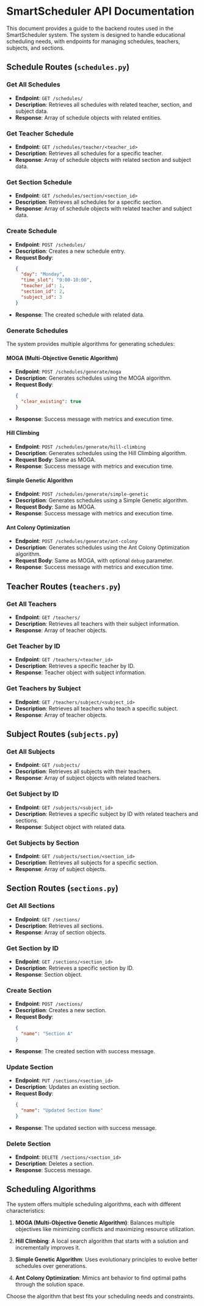 # SmartScheduler API Documentation

This document provides a guide to the backend routes used in the SmartScheduler system. The system is designed to handle educational scheduling needs, with endpoints for managing schedules, teachers, subjects, and sections.

## Schedule Routes (`schedules.py`)

### Get All Schedules
- **Endpoint**: `GET /schedules/`
- **Description**: Retrieves all schedules with related teacher, section, and subject data.
- **Response**: Array of schedule objects with related entities.

### Get Teacher Schedule
- **Endpoint**: `GET /schedules/teacher/<teacher_id>`
- **Description**: Retrieves all schedules for a specific teacher.
- **Response**: Array of schedule objects with related section and subject data.

### Get Section Schedule
- **Endpoint**: `GET /schedules/section/<section_id>`
- **Description**: Retrieves all schedules for a specific section.
- **Response**: Array of schedule objects with related teacher and subject data.

### Create Schedule
- **Endpoint**: `POST /schedules/`
- **Description**: Creates a new schedule entry.
- **Request Body**:
  ```json
  {
    "day": "Monday",
    "time_slot": "9:00-10:00",
    "teacher_id": 1,
    "section_id": 2,
    "subject_id": 3
  }
  ```
- **Response**: The created schedule with related data.

### Generate Schedules

The system provides multiple algorithms for generating schedules:

#### MOGA (Multi-Objective Genetic Algorithm)
- **Endpoint**: `POST /schedules/generate/moga`
- **Description**: Generates schedules using the MOGA algorithm.
- **Request Body**:
  ```json
  {
    "clear_existing": true
  }
  ```
- **Response**: Success message with metrics and execution time.

#### Hill Climbing
- **Endpoint**: `POST /schedules/generate/hill-climbing`
- **Description**: Generates schedules using the Hill Climbing algorithm.
- **Request Body**: Same as MOGA.
- **Response**: Success message with metrics and execution time.

#### Simple Genetic Algorithm
- **Endpoint**: `POST /schedules/generate/simple-genetic`
- **Description**: Generates schedules using a Simple Genetic algorithm.
- **Request Body**: Same as MOGA.
- **Response**: Success message with metrics and execution time.

#### Ant Colony Optimization
- **Endpoint**: `POST /schedules/generate/ant-colony`
- **Description**: Generates schedules using the Ant Colony Optimization algorithm.
- **Request Body**: Same as MOGA, with optional `debug` parameter.
- **Response**: Success message with metrics and execution time.

## Teacher Routes (`teachers.py`)

### Get All Teachers
- **Endpoint**: `GET /teachers/`
- **Description**: Retrieves all teachers with their subject information.
- **Response**: Array of teacher objects.

### Get Teacher by ID
- **Endpoint**: `GET /teachers/<teacher_id>`
- **Description**: Retrieves a specific teacher by ID.
- **Response**: Teacher object with subject information.

### Get Teachers by Subject
- **Endpoint**: `GET /teachers/subject/<subject_id>`
- **Description**: Retrieves all teachers who teach a specific subject.
- **Response**: Array of teacher objects.

## Subject Routes (`subjects.py`)

### Get All Subjects
- **Endpoint**: `GET /subjects/`
- **Description**: Retrieves all subjects with their teachers.
- **Response**: Array of subject objects with related teachers.

### Get Subject by ID
- **Endpoint**: `GET /subjects/<subject_id>`
- **Description**: Retrieves a specific subject by ID with related teachers and sections.
- **Response**: Subject object with related data.

### Get Subjects by Section
- **Endpoint**: `GET /subjects/section/<section_id>`
- **Description**: Retrieves all subjects for a specific section.
- **Response**: Array of subject objects.

## Section Routes (`sections.py`)

### Get All Sections
- **Endpoint**: `GET /sections/`
- **Description**: Retrieves all sections.
- **Response**: Array of section objects.

### Get Section by ID
- **Endpoint**: `GET /sections/<section_id>`
- **Description**: Retrieves a specific section by ID.
- **Response**: Section object.

### Create Section
- **Endpoint**: `POST /sections/`
- **Description**: Creates a new section.
- **Request Body**:
  ```json
  {
    "name": "Section A"
  }
  ```
- **Response**: The created section with success message.

### Update Section
- **Endpoint**: `PUT /sections/<section_id>`
- **Description**: Updates an existing section.
- **Request Body**:
  ```json
  {
    "name": "Updated Section Name"
  }
  ```
- **Response**: The updated section with success message.

### Delete Section
- **Endpoint**: `DELETE /sections/<section_id>`
- **Description**: Deletes a section.
- **Response**: Success message.

## Scheduling Algorithms

The system offers multiple scheduling algorithms, each with different characteristics:

1. **MOGA (Multi-Objective Genetic Algorithm)**: Balances multiple objectives like minimizing conflicts and maximizing resource utilization.

2. **Hill Climbing**: A local search algorithm that starts with a solution and incrementally improves it.

3. **Simple Genetic Algorithm**: Uses evolutionary principles to evolve better schedules over generations.

4. **Ant Colony Optimization**: Mimics ant behavior to find optimal paths through the solution space.

Choose the algorithm that best fits your scheduling needs and constraints.
